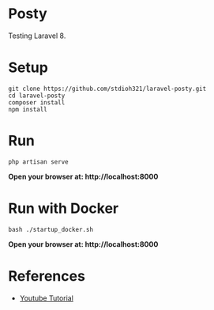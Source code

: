 # Posty
Testing Laravel 8.

# Setup
```shell
git clone https://github.com/stdioh321/laravel-posty.git
cd laravel-posty
composer install
npm install
```

# Run
```shell
php artisan serve
```
**Open your browser at: http://localhost:8000**

# Run with Docker
```shell
bash ./startup_docker.sh
```

**Open your browser at: http://localhost:8000**

# References
* [Youtube Tutorial](https://www.youtube.com/watch?v=MFh0Fd7BsjE)
